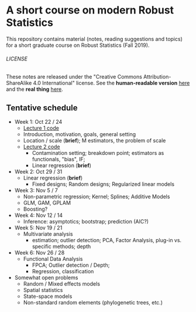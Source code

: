 # A short course on modern Robust Statistics

This repository contains material (notes, reading suggestions and topics) for a short
graduate course on Robust Statistics (Fall 2019).


###### LICENSE
These notes are released under the
"Creative Commons Attribution-ShareAlike 4.0 International" license.
See the **human-readable version** [here](https://creativecommons.org/licenses/by-sa/4.0/)
and the **real thing** [here](https://creativecommons.org/licenses/by-sa/4.0/legalcode).

## Tentative schedule

- Week 1: Oct 22 / 24
    - [Lecture 1 code](Lecture1.md)
    - Introduction, motivation, goals, general setting
    - Location / scale (**brief**); M estimators, the problem of scale
    - [Lecture 2 code]()
         - Contamination setting; breakdown point; estimators as functionals, "bias", IF;
        - Linear regression (**brief**)
- Week 2: Oct 29 / 31
    - Linear regression (**brief**)
        - Fixed designs;  Random designs;  Regularized linear models
- Week 3: Nov 5 / 7
    - Non-parametric regression;  Kernel; Splines; Additive Models
    - GLM, GAM, GPLAM
    - Boosting?
- Week 4: Nov 12 / 14
    - Inference: asymptotics; bootstrap; prediction (AIC?)
- Week 5: Nov 19 / 21
    - Multivariate analysis
         - estimation; outlier detection; PCA, Factor Analysis, plug-in vs. specific methods; depth
- Week 6: Nov 26 / 28
    - Functional Data Analysis
         - FPCA; Outlier detection / Depth;
        - Regression, classification
- Somewhat open problems
    - Random / Mixed effects models
    - Spatial statistics
    - State-space models
    - Non-standard random elements (phylogenetic trees, etc.)
